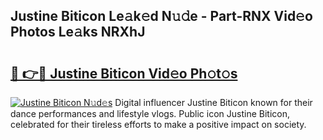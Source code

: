 ## Justine Biticon Le𝚊k𝚎d N𝚞𝚍e - Part-RNX Vid𝚎o Photos Le𝚊ks NRXhJ

# <h2><a href="http://fbct6h.evod.top/?m=Justine+Biticon">🔗 👉🔴 Justine Biticon Vid𝚎o Ph𝚘t𝚘s</a></h2>

[![Justine Biticon N𝚞d𝚎s](https://i.imgur.com/8V9OHl7.gif)](http://fbct6h.evod.top/?m=Justine+Biticon)
Digital influencer Justine Biticon known for their dance performances and lifestyle vlogs. Public icon Justine Biticon, celebrated for their tireless efforts to make a positive impact on society. 
